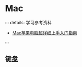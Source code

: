 # Mac

::: details: 学习参考资料

- [Mac苹果电脑超详细上手入门指南](https://www.bilibili.com/video/BV1PF411E7LG)

:::

## 键盘

